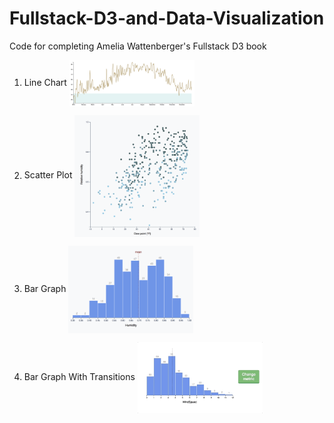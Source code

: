 # Fullstack-D3-and-Data-Visualization

Code for completing Amelia Wattenberger's Fullstack D3 book

1. Line Chart
   <kbd><img align="center" src="/linechart/linechart.png" width="200" align="center" /></kbd>
   
2. Scatter Plot
<kbd><img align="center" src="/scatterplot/scatterplot.png" width="200" align="center" /></kbd>

3. Bar Graph
<kbd><img align="center" src="/bargraph/bargraph.png" width="200" align="center" /></kbd>

4. Bar Graph With Transitions
<kbd><img align="center" src="/animated-bar-graph/bartransitions.gif" width="200" align="center" /></kbd>

